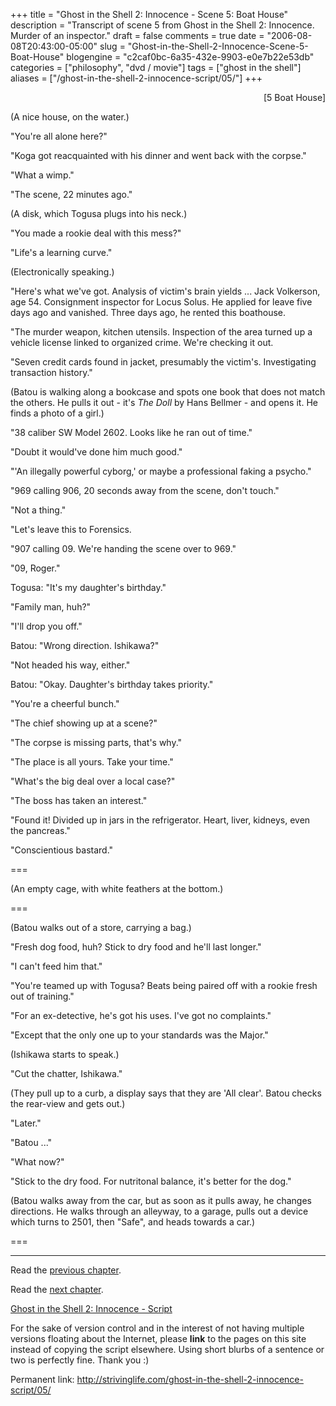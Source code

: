 +++
title = "Ghost in the Shell 2: Innocence - Scene 5: Boat House"
description = "Transcript of scene 5 from Ghost in the Shell 2: Innocence.  Murder of an inspector."
draft = false
comments = true
date = "2006-08-08T20:43:00-05:00"
slug = "Ghost-in-the-Shell-2-Innocence-Scene-5-Boat-House"
blogengine = "c2caf0bc-6a35-432e-9903-e0e7b22e53db"
categories = ["philosophy", "dvd / movie"]
tags = ["ghost in the shell"]
aliases = ["/ghost-in-the-shell-2-innocence-script/05/"]
+++

<p style="text-align: right">
[5 Boat House]
</p>
<p>
(A nice house, on the water.)
</p>
<p>
&quot;You&#39;re all alone here?&quot;
</p>
<p>
&quot;Koga got reacquainted with his dinner and went back with the corpse.&quot;
</p>
<p>
&quot;What a wimp.&quot;
</p>
<!--more-->
<p>
&quot;The scene, 22 minutes ago.&quot;
</p>
<p>
(A disk, which Togusa plugs into his neck.)
</p>
<p>
&quot;You made a rookie deal with this mess?&quot;
</p>
<p>
&quot;Life&#39;s a learning curve.&quot;
</p>
<!--adsense-->
<p>
(Electronically speaking.)
</p>
<p>
&quot;Here&#39;s what we&#39;ve got. Analysis of victim&#39;s brain yields ... Jack Volkerson, age 54. Consignment inspector for Locus Solus. He applied for leave five days ago and vanished. Three days ago, he rented this boathouse.
</p>
<p>
&quot;The murder weapon, kitchen utensils. Inspection of the area turned up a vehicle license linked to organized crime. We&#39;re checking it out.
</p>
<p>
&quot;Seven credit cards found in jacket, presumably the victim&#39;s. Investigating transaction history.&quot;
</p>
<p>
(Batou is walking along a bookcase and spots one book that does not match the others.  He pulls it out - it&#39;s <em>The Doll</em> by Hans Bellmer - and opens it. He finds a photo of a girl.)
</p>
<p>
&quot;38 caliber SW Model 2602. Looks like he ran out of time.&quot;
</p>
<p>
&quot;Doubt it would&#39;ve done him much good.&quot;
</p>
<p>
&quot;&#39;An illegally powerful cyborg,&#39; or maybe a professional faking a psycho.&quot;
</p>
<p>
&quot;969 calling 906, 20 seconds away from the scene, don&#39;t touch.&quot;
</p>
<p>
&quot;Not a thing.&quot;
</p>
<p>
&quot;Let&#39;s leave this to Forensics.
</p>
<p>
&quot;907 calling 09. We&#39;re handing the scene over to 969.&quot;
</p>
<p>
&quot;09, Roger.&quot;
</p>
<p>
Togusa: &quot;It&#39;s my daughter&#39;s birthday.&quot;
</p>
<p>
&quot;Family man, huh?&quot;
</p>
<p>
&quot;I&#39;ll drop you off.&quot;
</p>
<p>
Batou: &quot;Wrong direction. Ishikawa?&quot;
</p>
<p>
&quot;Not headed his way, either.&quot;
</p>
<p>
Batou: &quot;Okay. Daughter&#39;s birthday takes priority.&quot;
</p>
<p>
&quot;You&#39;re a cheerful bunch.&quot;
</p>
<p>
&quot;The chief showing up at a scene?&quot;
</p>
<p>
&quot;The corpse is missing parts, that&#39;s why.&quot;
</p>
<p>
&quot;The place is all yours. Take your time.&quot;
</p>
<p>
&quot;What&#39;s the big deal over a local case?&quot;
</p>
<p>
&quot;The boss has taken an interest.&quot;
</p>
<p>
&quot;Found it! Divided up in jars in the refrigerator. Heart, liver, kidneys, even the pancreas.&quot;
</p>
<p>
&quot;Conscientious bastard.&quot;
</p>
<p>
===
</p>
<p>
(An empty cage, with white feathers at the bottom.)
</p>
<p>
===
</p>
<p>
(Batou walks out of a store, carrying a bag.)
</p>
<p>
&quot;Fresh dog food, huh? Stick to dry food and he&#39;ll last longer.&quot;
</p>
<p>
&quot;I can&#39;t feed him that.&quot;
</p>
<p>
&quot;You&#39;re teamed up with Togusa? Beats being paired off with a rookie fresh out of training.&quot;
</p>
<p>
&quot;For an ex-detective, he&#39;s got his uses. I&#39;ve got no complaints.&quot;
</p>
<p>
&quot;Except that the only one up to your standards was the Major.&quot;
</p>
<p>
(Ishikawa starts to speak.)
</p>
<p>
&quot;Cut the chatter, Ishikawa.&quot;
</p>
<p>
(They pull up to a curb, a display says that they are &#39;All clear&#39;.  Batou checks the rear-view and gets out.)
</p>
<p>
&quot;Later.&quot;
</p>
<p>
&quot;Batou ...&quot;
</p>
<p>
&quot;What now?&quot;
</p>
<p>
&quot;Stick to the dry food. For nutritonal balance, it&#39;s better for the dog.&quot;
</p>
<p>
(Batou walks away from the car, but as soon as it pulls away, he changes directions.  He walks through an alleyway, to a garage, pulls out a device which turns to 2501, then &quot;Safe&quot;, and heads towards a car.)
</p>
<p>
===
</p>
<hr />
<p>
Read the <a href="http://strivinglife.com/ghost-in-the-shell-2-innocence-script/04/">previous chapter</a>.
</p>
<p>
Read the <a href="http://strivinglife.com/ghost-in-the-shell-2-innocence-script/06/">next chapter</a>.
</p>
<p>
<a href="http://strivinglife.com/ghost-in-the-shell-2-innocence-script/">Ghost in the Shell 2: Innocence - Script</a>
</p>
<div class="tip">
<p>
For the sake of version control and in the interest of not having multiple versions floating about the Internet, please <strong>link</strong> to the pages on this site instead of copying the script elsewhere. Using short blurbs of a sentence or two is perfectly fine.  Thank you :)
</p>
<p>
Permanent link: <a href="http://strivinglife.com/ghost-in-the-shell-2-innocence-script/05/">http://strivinglife.com/ghost-in-the-shell-2-innocence-script/05/</a>
</p>
</div>

